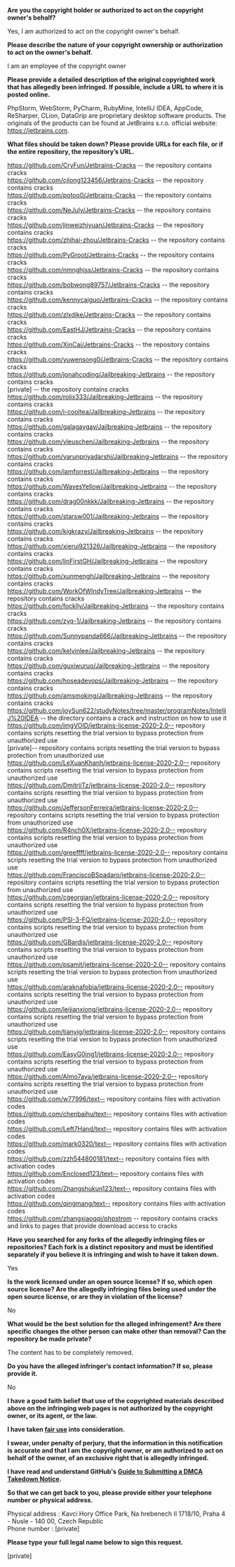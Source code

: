 **Are you the copyright holder or authorized to act on the copyright owner's behalf?**

Yes, I am authorized to act on the copyright owner's behalf.

**Please describe the nature of your copyright ownership or authorization to act on the owner's behalf.**

I am an employee of the copyright owner

**Please provide a detailed description of the original copyrighted work that has allegedly been infringed. If possible, include a URL to where it is posted online.**

PhpStorm, WebStorm, PyCharm, RubyMine, IntelliJ IDEA, AppCode, ReSharper, CLion, DataGrip are proprietary desktop software products. The originals of the products can be found at JetBrains s.r.o. official website: https://jetbrains.com.

**What files should be taken down? Please provide URLs for each file, or if the entire repository, the repository’s URL.**

https://github.com/CryFun/Jetbrains-Cracks -- the repository contains cracks  
https://github.com/cjlong123456/Jetbrains-Cracks -- the repository contains cracks  
https://github.com/potoo0/Jetbrains-Cracks -- the repository contains cracks  
https://github.com/NeJuly/Jetbrains-Cracks -- the repository contains cracks  
https://github.com/jinweizhiyuan/Jetbrains-Cracks -- the repository contains cracks  
https://github.com/zhihai-zhou/Jetbrains-Cracks -- the repository contains cracks  
https://github.com/PyGroot/Jetbrains-Cracks -- the repository contains cracks  
https://github.com/nmnghjss/Jetbrains-Cracks -- the repository contains cracks  
https://github.com/bobwong89757/Jetbrains-Cracks -- the repository contains cracks  
https://github.com/kennycaiguo/Jetbrains-Cracks -- the repository contains cracks  
https://github.com/zlxdike/Jetbrains-Cracks -- the repository contains cracks  
https://github.com/EastHJ/Jetbrains-Cracks -- the repository contains cracks  
https://github.com/XinCai/Jetbrains-Cracks -- the repository contains cracks  
https://github.com/yuwensong0/Jetbrains-Cracks -- the repository contains cracks  
https://github.com/jonahcoding/Jailbreaking-Jetbrains -- the repository contains cracks  
[private] -- the repository contains cracks  
https://github.com/rolix333/Jailbreaking-Jetbrains -- the repository contains cracks  
https://github.com/i-cooltea/Jailbreaking-Jetbrains -- the repository contains cracks  
https://github.com/galagaygay/Jailbreaking-Jetbrains -- the repository contains cracks  
https://github.com/vleuschen/Jailbreaking-Jetbrains -- the repository contains cracks  
https://github.com/varunpriyadarshi/Jailbreaking-Jetbrains -- the repository contains cracks  
https://github.com/iamforrest/Jailbreaking-Jetbrains -- the repository contains cracks  
https://github.com/WavesYellow/Jailbreaking-Jetbrains -- the repository contains cracks  
https://github.com/drag00nkkk/Jailbreaking-Jetbrains -- the repository contains cracks  
https://github.com/starsw001/Jailbreaking-Jetbrains -- the repository contains cracks  
https://github.com/kigkrazy/Jailbreaking-Jetbrains -- the repository contains cracks  
https://github.com/xierui921326/Jailbreaking-Jetbrains -- the repository contains cracks  
https://github.com/ljnFirstGH/Jailbreaking-Jetbrains -- the repository contains cracks  
https://github.com/xunmengh/Jailbreaking-Jetbrains -- the repository contains cracks  
https://github.com/WorkOfWIndyTree/Jailbreaking-Jetbrains -- the repository contains cracks  
https://github.com/focklly/Jailbreaking-Jetbrains -- the repository contains cracks  
https://github.com/zyq-1/Jailbreaking-Jetbrains -- the repository contains cracks  
https://github.com/Sunnypanda666/Jailbreaking-Jetbrains -- the repository contains cracks  
https://github.com/kelvinlee/Jailbreaking-Jetbrains -- the repository contains cracks  
https://github.com/guxiwuruo/Jailbreaking-Jetbrains -- the repository contains cracks  
https://github.com/hoseadevops/Jailbreaking-Jetbrains -- the repository contains cracks  
https://github.com/amsmoking/Jailbreaking-Jetbrains -- the repository contains cracks  
https://github.com/joySun622/studyNotes/tree/master/programNotes/IntelliJ%20IDEA -- the directory contains a crack and instruction on how to use it  
https://github.com/imgVOID/jetbrains-license-2020-2.0-- repository contains scripts resetting the trial version to bypass protection from unauthorized use  
[private]-- repository contains scripts resetting the trial version to bypass protection from unauthorized use  
https://github.com/LeXuanKhanh/jetbrains-license-2020-2.0-- repository contains scripts resetting the trial version to bypass protection from unauthorized use  
https://github.com/DmitriiTz/jetbrains-license-2020-2.0-- repository contains scripts resetting the trial version to bypass protection from unauthorized use  
https://github.com/JeffersonFerreira/jetbrains-license-2020-2.0-- repository contains scripts resetting the trial version to bypass protection from unauthorized use  
https://github.com/R4nch0X/jetbrains-license-2020-2.0-- repository contains scripts resetting the trial version to bypass protection from unauthorized use  
https://github.com/greeffff/jetbrains-license-2020-2.0-- repository contains scripts resetting the trial version to bypass protection from unauthorized use  
https://github.com/FranciscoBSpadaro/jetbrains-license-2020-2.0-- repository contains scripts resetting the trial version to bypass protection from unauthorized use  
https://github.com/cgeorgian/jetbrains-license-2020-2.0-- repository contains scripts resetting the trial version to bypass protection from unauthorized use  
https://github.com/PSI-3-FQ/jetbrains-license-2020-2.0-- repository contains scripts resetting the trial version to bypass protection from unauthorized use  
https://github.com/GBardis/jetbrains-license-2020-2.0-- repository contains scripts resetting the trial version to bypass protection from unauthorized use  
https://github.com/psamit/jetbrains-license-2020-2.0-- repository contains scripts resetting the trial version to bypass protection from unauthorized use  
https://github.com/araknafobia/jetbrains-license-2020-2.0-- repository contains scripts resetting the trial version to bypass protection from unauthorized use  
https://github.com/leijianxiong/jetbrains-license-2020-2.0-- repository contains scripts resetting the trial version to bypass protection from unauthorized use  
https://github.com/tianyig/jetbrains-license-2020-2.0-- repository contains scripts resetting the trial version to bypass protection from unauthorized use  
https://github.com/EasyG0ing1/jetbrains-license-2020-2.0-- repository contains scripts resetting the trial version to bypass protection from unauthorized use  
https://github.com/Almo7aya/jetbrains-license-2020-2.0-- repository contains scripts resetting the trial version to bypass protection from unauthorized use  
https://github.com/w77996/text-- repository contains files with activation codes  
https://github.com/chenbaihu/text-- repository contains files with activation codes  
https://github.com/Left7Hand/text-- repository contains files with activation codes  
https://github.com/mark0320/text-- repository contains files with activation codes  
https://github.com/zzh544800181/text-- repository contains files with activation codes  
https://github.com/Enclosed123/text-- repository contains files with activation codes  
https://github.com/Zhangshukun123/text-- repository contains files with activation codes  
https://github.com/qingmang/text-- repository contains files with activation codes  
https://github.com/zhangxiaoqqi/phpstrom -- repository contains cracks and links to pages that provide download access to cracks  

**Have you searched for any forks of the allegedly infringing files or repositories? Each fork is a distinct repository and must be identified separately if you believe it is infringing and wish to have it taken down.**

Yes

**Is the work licensed under an open source license? If so, which open source license? Are the allegedly infringing files being used under the open source license, or are they in violation of the license?**

No

**What would be the best solution for the alleged infringement? Are there specific changes the other person can make other than removal? Can the repository be made private?**

The content has to be completely removed.

**Do you have the alleged infringer’s contact information? If so, please provide it.**

No

**I have a good faith belief that use of the copyrighted materials described above on the infringing web pages is not authorized by the copyright owner, or its agent, or the law.**

**I have taken <a href="https://www.lumendatabase.org/topics/22">fair use</a> into consideration.**

**I swear, under penalty of perjury, that the information in this notification is accurate and that I am the copyright owner, or am authorized to act on behalf of the owner, of an exclusive right that is allegedly infringed.**

**I have read and understand GitHub's <a href="https://docs.github.com/articles/guide-to-submitting-a-dmca-takedown-notice/">Guide to Submitting a DMCA Takedown Notice</a>.**

**So that we can get back to you, please provide either your telephone number or physical address.**

Physical address : Kavci Hory Office Park, Na hrebenech II 1718/10, Praha 4 - Nusle - 140 00, Czech Republic  
Phone number : [private]

**Please type your full legal name below to sign this request.**

[private]
